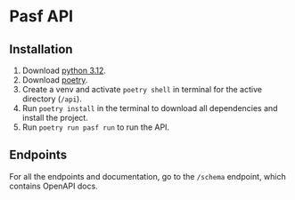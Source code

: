 # Pasf API

## Installation

1. Download [python 3.12](https://www.python.org/downloads/).
2. Download [poetry](https://python-poetry.org/docs/#installation).
3. Create a venv and activate `poetry shell` in terminal for the active directory (`/api`).
4. Run `poetry install` in the terminal to download all dependencies and install the project.
5. Run `poetry run pasf run` to run the API.

## Endpoints

For all the endpoints and documentation, go to the `/schema` endpoint, which contains OpenAPI docs.
